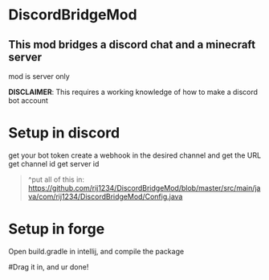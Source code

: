 # DiscordBridgeMod
## This mod bridges a discord chat and a minecraft server
mod is server only

**DISCLAIMER**: This requires a working knowledge of how to make a discord bot account

# Setup in discord
get your bot token
create a webhook in the desired channel and get the URL
get channel id
get server id
> ^put all of this in: https://github.com/rij1234/DiscordBridgeMod/blob/master/src/main/java/com/rij1234/DiscordBridgeMod/Config.java


# Setup in forge
Open build.gradle in intellij, and compile the package

#Drag it in, and ur done!
